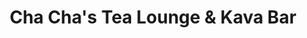 ---
title: "Cha Cha's Tea Lounge & Kava Bar"
url: /phoenix/cha-chas-tea-lounge-und-kava-bar/
shop: Tee
---